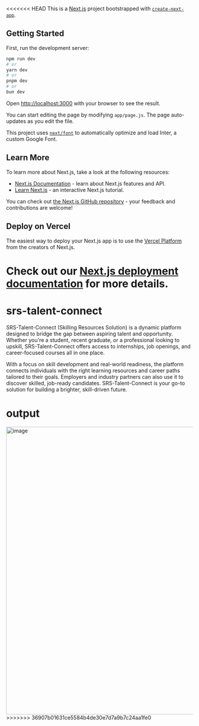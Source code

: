 <<<<<<< HEAD
This is a [Next.js](https://nextjs.org/) project bootstrapped with [`create-next-app`](https://github.com/vercel/next.js/tree/canary/packages/create-next-app).

## Getting Started

First, run the development server:

```bash
npm run dev
# or
yarn dev
# or
pnpm dev
# or
bun dev
```

Open [http://localhost:3000](http://localhost:3000) with your browser to see the result.

You can start editing the page by modifying `app/page.js`. The page auto-updates as you edit the file.

This project uses [`next/font`](https://nextjs.org/docs/basic-features/font-optimization) to automatically optimize and load Inter, a custom Google Font.

## Learn More

To learn more about Next.js, take a look at the following resources:

- [Next.js Documentation](https://nextjs.org/docs) - learn about Next.js features and API.
- [Learn Next.js](https://nextjs.org/learn) - an interactive Next.js tutorial.

You can check out [the Next.js GitHub repository](https://github.com/vercel/next.js/) - your feedback and contributions are welcome!

## Deploy on Vercel

The easiest way to deploy your Next.js app is to use the [Vercel Platform](https://vercel.com/new?utm_medium=default-template&filter=next.js&utm_source=create-next-app&utm_campaign=create-next-app-readme) from the creators of Next.js.

Check out our [Next.js deployment documentation](https://nextjs.org/docs/deployment) for more details.
=======
# srs-talent-connect
SRS-Talent-Connect (Skilling Resources Solution) is a dynamic platform designed to bridge the gap between aspiring talent and opportunity. Whether you're a student, recent graduate, or a professional looking to upskill, SRS-Talent-Connect offers access to internships, job openings, and career-focused courses all in one place.

With a focus on skill development and real-world readiness, the platform connects individuals with the right learning resources and career paths tailored to their goals. Employers and industry partners can also use it to discover skilled, job-ready candidates. SRS-Talent-Connect is your go-to solution for building a brighter, skill-driven future.


# output 

<img width="1893" height="774" alt="image" src="https://github.com/user-attachments/assets/31f0859d-34ef-4709-a09a-c8db090e8124" />
>>>>>>> 36907b01631ce5584b4de30e7d7a9b7c24aa1fe0
